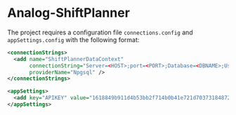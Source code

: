 # Analog-ShiftPlanner

The project requires a configuration file `connections.config` and `appSettings.config` with the following format:

```xml
<connectionStrings>
  <add name="ShiftPlannerDataContext"
       connectionString="Server=<HOST>;port=<PORT>;Database=<DBNAME>;User Id=<USERNAME>;Password=<PASSWORD>;"
       providerName="Npgsql" />
</connectionStrings>
```
```xml
<appSettings>
  <add key="APIKEY" value="1618849b911d4b53bb2f714b0b41e721d70373184872dc5d0b78100acb29cac1"/>
</appSettings>
```
